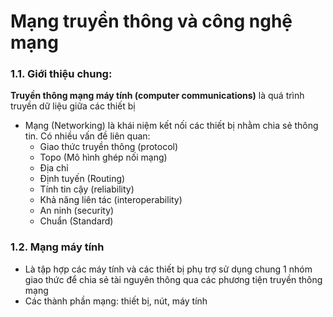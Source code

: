 # Mạng truyền thông và công nghệ mạng
### 1.1. Giới thiệu chung:
**Truyền thông mạng máy tính (computer communications)** là quá trình truyền dữ liệu giữa các thiết bị
- Mạng (Networking) là khái niệm kết nối các thiết bị nhằm chia sẻ thông tin. Có nhiều vấn đề liên quan:
  - Giao thức truyền thông (protocol)
  - Topo (Mô hình ghép nối mạng)
  - Địa chỉ
  - Định tuyến (Routing)
  - Tính tin cậy (reliability)
  - Khả năng liên tác (interoperability)
  - An ninh (security)
  - Chuẩn (Standard)
### 1.2. Mạng máy tính
- Là tập hợp các máy tính và các thiết bị phụ trợ sử dụng chung 1 nhóm giao thức để chia sẻ tài nguyên thông qua các phương tiện truyền thông mạng
- Các thành phần mạng: thiết bị, nút, máy tính
